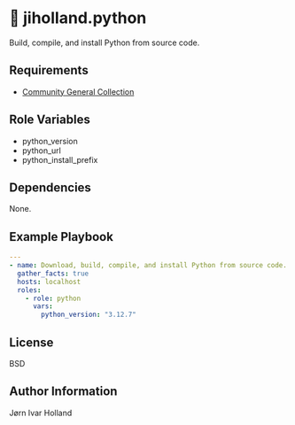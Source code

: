 🐍 jiholland.python
===================

Build, compile, and install Python from source code.

Requirements
------------

- [Community General Collection](https://galaxy.ansible.com/ui/repo/published/community/general)

Role Variables
--------------

- python_version
- python_url
- python_install_prefix

Dependencies
------------

None.

Example Playbook
----------------
```YAML
---
- name: Download, build, compile, and install Python from source code.
  gather_facts: true
  hosts: localhost
  roles:
    - role: python
      vars:
        python_version: "3.12.7"
```
License
-------

BSD

Author Information
------------------

Jørn Ivar Holland

